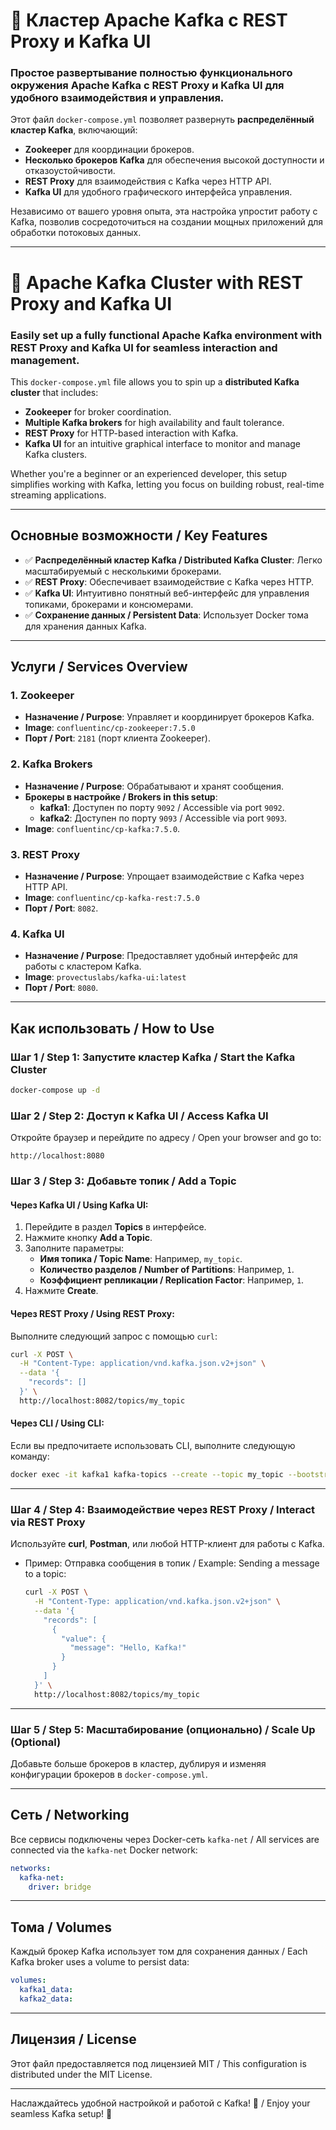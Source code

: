 # 🚀 Кластер Apache Kafka с REST Proxy и Kafka UI

### **Простое развертывание полностью функционального окружения Apache Kafka с REST Proxy и Kafka UI для удобного взаимодействия и управления.**

Этот файл `docker-compose.yml` позволяет развернуть **распределённый кластер Kafka**, включающий:
- **Zookeeper** для координации брокеров.
- **Несколько брокеров Kafka** для обеспечения высокой доступности и отказоустойчивости.
- **REST Proxy** для взаимодействия с Kafka через HTTP API.
- **Kafka UI** для удобного графического интерфейса управления.

Независимо от вашего уровня опыта, эта настройка упростит работу с Kafka, позволив сосредоточиться на создании мощных приложений для обработки потоковых данных.

---

# 🚀 Apache Kafka Cluster with REST Proxy and Kafka UI

### **Easily set up a fully functional Apache Kafka environment with REST Proxy and Kafka UI for seamless interaction and management.**

This `docker-compose.yml` file allows you to spin up a **distributed Kafka cluster** that includes:
- **Zookeeper** for broker coordination.
- **Multiple Kafka brokers** for high availability and fault tolerance.
- **REST Proxy** for HTTP-based interaction with Kafka.
- **Kafka UI** for an intuitive graphical interface to monitor and manage Kafka clusters.

Whether you're a beginner or an experienced developer, this setup simplifies working with Kafka, letting you focus on building robust, real-time streaming applications.

---

## **Основные возможности / Key Features**

- ✅ **Распределённый кластер Kafka / Distributed Kafka Cluster**: Легко масштабируемый с несколькими брокерами.
- ✅ **REST Proxy**: Обеспечивает взаимодействие с Kafka через HTTP.
- ✅ **Kafka UI**: Интуитивно понятный веб-интерфейс для управления топиками, брокерами и консюмерами.
- ✅ **Сохранение данных / Persistent Data**: Использует Docker тома для хранения данных Kafka.

---

## **Услуги / Services Overview**

### 1. **Zookeeper**
- **Назначение / Purpose**: Управляет и координирует брокеров Kafka.
- **Image**: `confluentinc/cp-zookeeper:7.5.0`
- **Порт / Port**: `2181` (порт клиента Zookeeper).

### 2. **Kafka Brokers**
- **Назначение / Purpose**: Обрабатывают и хранят сообщения.
- **Брокеры в настройке / Brokers in this setup**:
  - **kafka1**: Доступен по порту `9092` / Accessible via port `9092`.
  - **kafka2**: Доступен по порту `9093` / Accessible via port `9093`.
- **Image**: `confluentinc/cp-kafka:7.5.0`.

### 3. **REST Proxy**
- **Назначение / Purpose**: Упрощает взаимодействие с Kafka через HTTP API.
- **Image**: `confluentinc/cp-kafka-rest:7.5.0`
- **Порт / Port**: `8082`.

### 4. **Kafka UI**
- **Назначение / Purpose**: Предоставляет удобный интерфейс для работы с кластером Kafka.
- **Image**: `provectuslabs/kafka-ui:latest`
- **Порт / Port**: `8080`.

---

## **Как использовать / How to Use**

### **Шаг 1 / Step 1**: Запустите кластер Kafka / Start the Kafka Cluster
```bash
docker-compose up -d
```

### **Шаг 2 / Step 2**: Доступ к Kafka UI / Access Kafka UI
Откройте браузер и перейдите по адресу / Open your browser and go to:
```
http://localhost:8080
```

### **Шаг 3 / Step 3**: Добавьте топик / Add a Topic

#### Через Kafka UI / Using Kafka UI:
1. Перейдите в раздел **Topics** в интерфейсе.
2. Нажмите кнопку **Add a Topic**.
3. Заполните параметры:
   - **Имя топика / Topic Name**: Например, `my_topic`.
   - **Количество разделов / Number of Partitions**: Например, `1`.
   - **Коэффициент репликации / Replication Factor**: Например, `1`.
4. Нажмите **Create**.

#### Через REST Proxy / Using REST Proxy:
Выполните следующий запрос с помощью `curl`:
```bash
curl -X POST \
  -H "Content-Type: application/vnd.kafka.json.v2+json" \
  --data '{
    "records": []
  }' \
  http://localhost:8082/topics/my_topic
```

#### Через CLI / Using CLI:
Если вы предпочитаете использовать CLI, выполните следующую команду:
```bash
docker exec -it kafka1 kafka-topics --create --topic my_topic --bootstrap-server kafka1:29092 --replication-factor 1 --partitions 1
```

---

### **Шаг 4 / Step 4**: Взаимодействие через REST Proxy / Interact via REST Proxy
Используйте **curl**, **Postman**, или любой HTTP-клиент для работы с Kafka.  
- Пример: Отправка сообщения в топик / Example: Sending a message to a topic:
  ```bash
  curl -X POST \
    -H "Content-Type: application/vnd.kafka.json.v2+json" \
    --data '{
      "records": [
        {
          "value": {
            "message": "Hello, Kafka!"
          }
        }
      ]
    }' \
    http://localhost:8082/topics/my_topic
  ```

---

### **Шаг 5 / Step 5**: Масштабирование (опционально) / Scale Up (Optional)
Добавьте больше брокеров в кластер, дублируя и изменяя конфигурации брокеров в `docker-compose.yml`.

---

## **Сеть / Networking**

Все сервисы подключены через Docker-сеть `kafka-net` / All services are connected via the `kafka-net` Docker network:
```yaml
networks:
  kafka-net:
    driver: bridge
```

---

## **Тома / Volumes**

Каждый брокер Kafka использует том для сохранения данных / Each Kafka broker uses a volume to persist data:
```yaml
volumes:
  kafka1_data:
  kafka2_data:
```

---

## **Лицензия / License**

Этот файл предоставляется под лицензией MIT / This configuration is distributed under the MIT License.

---

Наслаждайтесь удобной настройкой и работой с Kafka! 🎉 / Enjoy your seamless Kafka setup! 🎉
